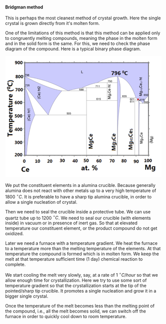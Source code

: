 #### Bridgman method 

This is perhaps the most cleanest method of crystal growth. Here the single crystal is grown directly from it's molten form. 

One of the limitations of this method is that this method can be applied only to congruently melting compounds, meaning the phase in the molten form and in the solid form is the same. For this, we need to check the phase diagram of the compound. Here is a typical binary phase diagram. 

![Binary phase diagram](../img/binary-phase-diagram.png) 

We put the constituent elements in a alumina crucible. Because generally alumina does not react with other metals up to a very high temperature of 1800$~^{\circ}C$. It is preferable to have a sharp tip alumina crucible, in order to allow a single nucleation of crystal. 

Then we need to seal the crucible inside a protective tube. We can use quartz tube up to 1200$~^{\circ}C$. We need to seal our crucible (with elements inside) in vacuum or in presence of inert gas. So that at elevated temperature our constituent element, or the product compound do not get oxidized. 

Later we need a furnace with a temperature gradient. We heat the furnace to a temperature more than the melting temperature of the elements. At that temperature the compound is formed which is in molten form. We keep the melt at that temperature sufficient time (1 day) chemical reaction to complete. 

We start cooling the melt very slowly, say, at a rate of 1$~^{\circ}C/hour$ so that we allow enough time for crystallization. Here we try to use some sort of temperature gradient so that the crystallization starts at the tip of the pointed/sharp tip crucible. It promotes a single nucleation and grow it in a bigger single crystal. 

Once the temperature of the melt becomes less than the melting point of the compound, i.e., all the melt becomes solid, we can switch off the furnace in order to quickly cool down to room temperature. 
